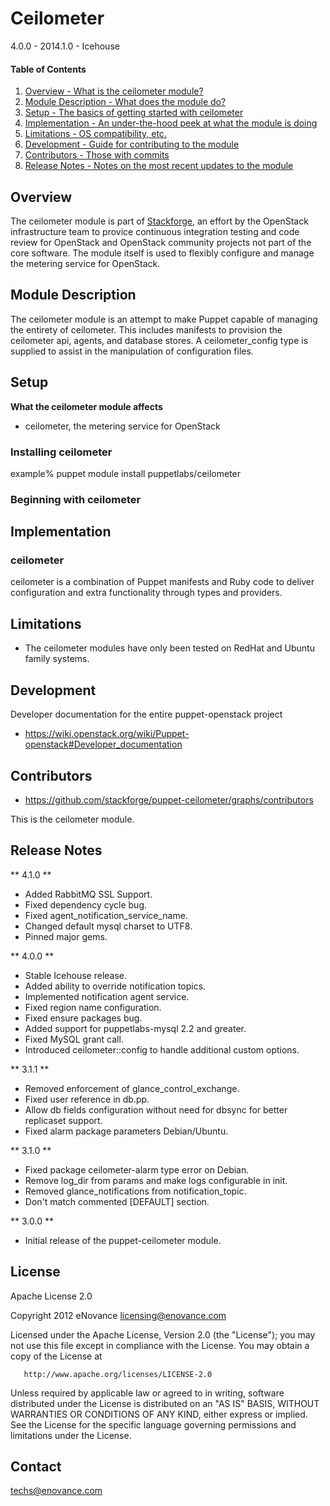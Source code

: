 Ceilometer
==========

4.0.0 - 2014.1.0 - Icehouse

#### Table of Contents

1. [Overview - What is the ceilometer module?](#overview)
2. [Module Description - What does the module do?](#module-description)
3. [Setup - The basics of getting started with ceilometer](#setup)
4. [Implementation - An under-the-hood peek at what the module is doing](#implementation)
5. [Limitations - OS compatibility, etc.](#limitations)
6. [Development - Guide for contributing to the module](#development)
7. [Contributors - Those with commits](#contributors)
8. [Release Notes - Notes on the most recent updates to the module](#release-notes)

Overview
--------

The ceilometer module is part of [Stackforge](https://github.com/stackforge), an effort by the
OpenStack infrastructure team to provice continuous integration testing and code review for
OpenStack and OpenStack community projects not part of the core software. The module itself
is used to flexibly configure and manage the metering service for OpenStack.

Module Description
------------------

The ceilometer module is an attempt to make Puppet capable of managing the entirety of ceilometer.
This includes manifests to provision the ceilometer api, agents, and database stores. A
ceilometer_config type is supplied to assist in the manipulation of configuration files.

Setup
-----

**What the ceilometer module affects**

* ceilometer, the metering service for OpenStack

### Installing ceilometer

  example% puppet module install puppetlabs/ceilometer

### Beginning with ceilometer

Implementation
--------------

### ceilometer

ceilometer is a combination of Puppet manifests and Ruby code to deliver configuration and
extra functionality through types and providers.

Limitations
-----------

* The ceilometer modules have only been tested on RedHat and Ubuntu family systems.

Development
-----------

Developer documentation for the entire puppet-openstack project

* https://wiki.openstack.org/wiki/Puppet-openstack#Developer_documentation

Contributors
------------

* https://github.com/stackforge/puppet-ceilometer/graphs/contributors

This is the ceilometer module.

Release Notes
-------------

** 4.1.0 **

* Added RabbitMQ SSL Support.
* Fixed dependency cycle bug.
* Fixed agent_notification_service_name.
* Changed default mysql charset to UTF8.
* Pinned major gems.

** 4.0.0 **

* Stable Icehouse release.
* Added ability to override notification topics.
* Implemented notification agent service.
* Fixed region name configuration.
* Fixed ensure packages bug.
* Added support for puppetlabs-mysql 2.2 and greater.
* Fixed MySQL grant call.
* Introduced ceilometer::config to handle additional custom options.

** 3.1.1 **

* Removed enforcement of glance_control_exchange.
* Fixed user reference in db.pp.
* Allow db fields configuration without need for dbsync for better replicaset support.
* Fixed alarm package parameters Debian/Ubuntu.


** 3.1.0 **

* Fixed package ceilometer-alarm type error on Debian.
* Remove log_dir from params and make logs configurable in init.
* Removed glance_notifications from notification_topic.
* Don't match commented [DEFAULT] section.

** 3.0.0 **

* Initial release of the puppet-ceilometer module.


License
--------

Apache License 2.0

   Copyright 2012 eNovance <licensing@enovance.com>

   Licensed under the Apache License, Version 2.0 (the "License");
   you may not use this file except in compliance with the License.
   You may obtain a copy of the License at

       http://www.apache.org/licenses/LICENSE-2.0

   Unless required by applicable law or agreed to in writing, software
   distributed under the License is distributed on an "AS IS" BASIS,
   WITHOUT WARRANTIES OR CONDITIONS OF ANY KIND, either express or implied.
   See the License for the specific language governing permissions and
   limitations under the License.

Contact
-------

techs@enovance.com
